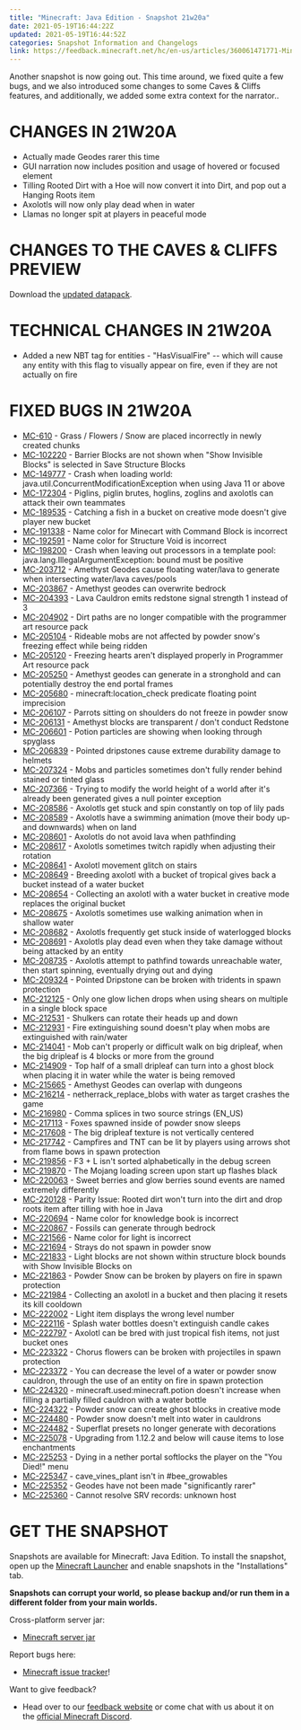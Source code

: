 ```yaml
---
title: "Minecraft: Java Edition - Snapshot 21w20a"
date: 2021-05-19T16:44:22Z
updated: 2021-05-19T16:44:52Z
categories: Snapshot Information and Changelogs
link: https://feedback.minecraft.net/hc/en-us/articles/360061471771-Minecraft-Java-Edition-Snapshot-21w20a
---
```


Another snapshot is now going out. This time around, we fixed quite a few bugs, and we also introduced some changes to some Caves & Cliffs features, and additionally, we added some extra context for the narrator..

# CHANGES IN 21W20A

-   Actually made Geodes rarer this time
-   GUI narration now includes position and usage of hovered or focused element
-   Tilling Rooted Dirt with a Hoe will now convert it into Dirt, and pop out a Hanging Roots item
-   Axolotls will now only play dead when in water
-   Llamas no longer spit at players in peaceful mode

# CHANGES TO THE CAVES & CLIFFS PREVIEW

Download the [updated datapack](https://launcher.mojang.com/v1/objects/233aa01c6db99ffcf95594e384e72671ae279ced/CavesAndCliffsPreview.zip).

# TECHNICAL CHANGES IN 21W20A

-   Added a new NBT tag for entities - "HasVisualFire" -- which will cause any entity with this flag to visually appear on fire, even if they are not actually on fire

# FIXED BUGS IN 21W20A

-   [MC-610](https://bugs.mojang.com/browse/MC-610) - Grass / Flowers / Snow are placed incorrectly in newly created chunks
-   [MC-102220](https://bugs.mojang.com/browse/MC-102220) - Barrier Blocks are not shown when "Show Invisible Blocks" is selected in Save Structure Blocks
-   [MC-149777](https://bugs.mojang.com/browse/MC-149777) - Crash when loading world: java.util.ConcurrentModificationException when using Java 11 or above
-   [MC-172304](https://bugs.mojang.com/browse/MC-172304) - Piglins, piglin brutes, hoglins, zoglins and axolotls can attack their own teammates
-   [MC-189535](https://bugs.mojang.com/browse/MC-189535) - Catching a fish in a bucket on creative mode doesn't give player new bucket
-   [MC-191338](https://bugs.mojang.com/browse/MC-191338) - Name color for Minecart with Command Block is incorrect
-   [MC-192591](https://bugs.mojang.com/browse/MC-192591) - Name color for Structure Void is incorrect
-   [MC-198200](https://bugs.mojang.com/browse/MC-198200) - Crash when leaving out processors in a template pool: java.lang.IllegalArgumentException: bound must be positive
-   [MC-203712](https://bugs.mojang.com/browse/MC-203712) - Amethyst Geodes cause floating water/lava to generate when intersecting water/lava caves/pools
-   [MC-203867](https://bugs.mojang.com/browse/MC-203867) - Amethyst geodes can overwrite bedrock
-   [MC-204393](https://bugs.mojang.com/browse/MC-204393) - Lava Cauldron emits redstone signal strength 1 instead of 3
-   [MC-204902](https://bugs.mojang.com/browse/MC-204902) - Dirt paths are no longer compatible with the programmer art resource pack
-   [MC-205104](https://bugs.mojang.com/browse/MC-205104) - Rideable mobs are not affected by powder snow's freezing effect while being ridden
-   [MC-205120](https://bugs.mojang.com/browse/MC-205120) - Freezing hearts aren't displayed properly in Programmer Art resource pack
-   [MC-205250](https://bugs.mojang.com/browse/MC-205250) - Amethyst geodes can generate in a stronghold and can potentially destroy the end portal frames
-   [MC-205680](https://bugs.mojang.com/browse/MC-205680) - minecraft:location_check predicate floating point imprecision
-   [MC-206107](https://bugs.mojang.com/browse/MC-206107) - Parrots sitting on shoulders do not freeze in powder snow
-   [MC-206131](https://bugs.mojang.com/browse/MC-206131) - Amethyst blocks are transparent / don't conduct Redstone
-   [MC-206601](https://bugs.mojang.com/browse/MC-206601) - Potion particles are showing when looking through spyglass
-   [MC-206839](https://bugs.mojang.com/browse/MC-206839) - Pointed dripstones cause extreme durability damage to helmets
-   [MC-207324](https://bugs.mojang.com/browse/MC-207324) - Mobs and particles sometimes don't fully render behind stained or tinted glass
-   [MC-207366](https://bugs.mojang.com/browse/MC-207366) - Trying to modify the world height of a world after it's already been generated gives a null pointer exception
-   [MC-208586](https://bugs.mojang.com/browse/MC-208586) - Axolotls get stuck and spin constantly on top of lily pads
-   [MC-208589](https://bugs.mojang.com/browse/MC-208589) - Axolotls have a swimming animation (move their body up- and downwards) when on land
-   [MC-208601](https://bugs.mojang.com/browse/MC-208601) - Axolotls do not avoid lava when pathfinding
-   [MC-208617](https://bugs.mojang.com/browse/MC-208617) - Axolotls sometimes twitch rapidly when adjusting their rotation
-   [MC-208641](https://bugs.mojang.com/browse/MC-208641) - Axolotl movement glitch on stairs
-   [MC-208649](https://bugs.mojang.com/browse/MC-208649) - Breeding axolotl with a bucket of tropical gives back a bucket instead of a water bucket
-   [MC-208654](https://bugs.mojang.com/browse/MC-208654) - Collecting an axolotl with a water bucket in creative mode replaces the original bucket
-   [MC-208675](https://bugs.mojang.com/browse/MC-208675) - Axolotls sometimes use walking animation when in shallow water
-   [MC-208682](https://bugs.mojang.com/browse/MC-208682) - Axolotls frequently get stuck inside of waterlogged blocks
-   [MC-208691](https://bugs.mojang.com/browse/MC-208691) - Axolotls play dead even when they take damage without being attacked by an entity
-   [MC-208735](https://bugs.mojang.com/browse/MC-208735) - Axolotls attempt to pathfind towards unreachable water, then start spinning, eventually drying out and dying
-   [MC-209324](https://bugs.mojang.com/browse/MC-209324) - Pointed Dripstone can be broken with tridents in spawn protection
-   [MC-212125](https://bugs.mojang.com/browse/MC-212125) - Only one glow lichen drops when using shears on multiple in a single block space
-   [MC-212531](https://bugs.mojang.com/browse/MC-212531) - Shulkers can rotate their heads up and down
-   [MC-212931](https://bugs.mojang.com/browse/MC-212931) - Fire extinguishing sound doesn't play when mobs are extinguished with rain/water
-   [MC-214041](https://bugs.mojang.com/browse/MC-214041) - Mob can't properly or difficult walk on big dripleaf, when the big dripleaf is 4 blocks or more from the ground
-   [MC-214909](https://bugs.mojang.com/browse/MC-214909) - Top half of a small dripleaf can turn into a ghost block when placing it in water while the water is being removed
-   [MC-215665](https://bugs.mojang.com/browse/MC-215665) - Amethyst Geodes can overlap with dungeons
-   [MC-216214](https://bugs.mojang.com/browse/MC-216214) - netherrack_replace_blobs with water as target crashes the game
-   [MC-216980](https://bugs.mojang.com/browse/MC-216980) - Comma splices in two source strings (EN_US)
-   [MC-217113](https://bugs.mojang.com/browse/MC-217113) - Foxes spawned inside of powder snow sleeps
-   [MC-217608](https://bugs.mojang.com/browse/MC-217608) - The big dripleaf texture is not vertically centered
-   [MC-217742](https://bugs.mojang.com/browse/MC-217742) - Campfires and TNT can be lit by players using arrows shot from flame bows in spawn protection
-   [MC-219856](https://bugs.mojang.com/browse/MC-219856) - F3 + L isn't sorted alphabetically in the debug screen
-   [MC-219870](https://bugs.mojang.com/browse/MC-219870) - The Mojang loading screen upon start up flashes black
-   [MC-220063](https://bugs.mojang.com/browse/MC-220063) - Sweet berries and glow berries sound events are named extremely differently
-   [MC-220128](https://bugs.mojang.com/browse/MC-220128) - Parity Issue: Rooted dirt won't turn into the dirt and drop roots item after tilling with hoe in Java
-   [MC-220694](https://bugs.mojang.com/browse/MC-220694) - Name color for knowledge book is incorrect
-   [MC-220867](https://bugs.mojang.com/browse/MC-220867) - Fossils can generate through bedrock
-   [MC-221566](https://bugs.mojang.com/browse/MC-221566) - Name color for light is incorrect
-   [MC-221694](https://bugs.mojang.com/browse/MC-221694) - Strays do not spawn in powder snow
-   [MC-221833](https://bugs.mojang.com/browse/MC-221833) - Light blocks are not shown within structure block bounds with Show Invisible Blocks on
-   [MC-221863](https://bugs.mojang.com/browse/MC-221863) - Powder Snow can be broken by players on fire in spawn protection
-   [MC-221984](https://bugs.mojang.com/browse/MC-221984) - Collecting an axolotl in a bucket and then placing it resets its kill cooldown
-   [MC-222002](https://bugs.mojang.com/browse/MC-222002) - Light item displays the wrong level number
-   [MC-222116](https://bugs.mojang.com/browse/MC-222116) - Splash water bottles doesn't extinguish candle cakes
-   [MC-222797](https://bugs.mojang.com/browse/MC-222797) - Axolotl can be bred with just tropical fish items, not just bucket ones
-   [MC-223322](https://bugs.mojang.com/browse/MC-223322) - Chorus flowers can be broken with projectiles in spawn protection
-   [MC-223372](https://bugs.mojang.com/browse/MC-223372) - You can decrease the level of a water or powder snow cauldron, through the use of an entity on fire in spawn protection
-   [MC-224320](https://bugs.mojang.com/browse/MC-224320) - minecraft.used:minecraft.potion doesn't increase when filling a partially filled cauldron with a water bottle
-   [MC-224322](https://bugs.mojang.com/browse/MC-224322) - Powder snow can create ghost blocks in creative mode
-   [MC-224480](https://bugs.mojang.com/browse/MC-224480) - Powder snow doesn't melt into water in cauldrons
-   [MC-224482](https://bugs.mojang.com/browse/MC-224482) - Superflat presets no longer generate with decorations
-   [MC-225078](https://bugs.mojang.com/browse/MC-225078) - Upgrading from 1.12.2 and below will cause items to lose enchantments
-   [MC-225253](https://bugs.mojang.com/browse/MC-225253) - Dying in a nether portal softlocks the player on the "You Died!" menu
-   [MC-225347](https://bugs.mojang.com/browse/MC-225347) - cave_vines_plant isn't in #bee_growables
-   [MC-225352](https://bugs.mojang.com/browse/MC-225352) - Geodes have not been made "significantly rarer"
-   [MC-225360](https://bugs.mojang.com/browse/MC-225360) - Cannot resolve SRV records: unknown host

# GET THE SNAPSHOT

Snapshots are available for Minecraft: Java Edition. To install the snapshot, open up the [Minecraft Launcher](https://www.minecraft.net/download.html) and enable snapshots in the \"Installations\" tab.

**Snapshots can corrupt your world, so please backup and/or run them in a different folder from your main worlds.**

Cross-platform server jar:

-   [Minecraft server jar](https://launcher.mojang.com/v1/objects/d0a9151432af384f5f2ca72e8e43422772158d0e/server.jar)

Report bugs here:

-   [Minecraft issue tracker](https://bugs.mojang.com/browse/MC)!

Want to give feedback?

-   Head over to our [feedback website](https://aka.ms/CavesCliffsFeedback?ref=minecraftnet) or come chat with us about it on the [official Minecraft Discord](https://discordapp.com/invite/minecraft).
